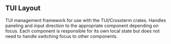 ## TUI Layout

TUI management framework for use with the TUI/Crossterm crates. Handles paneling and input direction to the appropriate component depending on focus. Each component is responsible for its own local state but does not need to handle switching focus to other components.